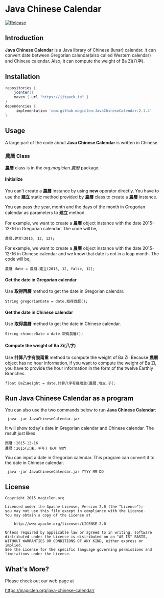 Java Chinese Calendar
=================================

[![Release](https://jitpack.io/v/magiclen/JavaChineseCalendar.svg)](https://jitpack.io/#magiclen/JavaChineseCalendar)

## Introduction

**Java Chinese Calendar** is a Java library of Chinese (lunar) calendar. It can convert date between Gregorian calendar(also called Western calendar) and Chinese calendar. Also, it can compute the weight of Ba Zi(八字).

## Installation

```gradle
repositories {
    jcenter()
    maven { url "https://jitpack.io" }
}
dependencies {
     implementation 'com.github.magiclen:JavaChineseCalendar:2.1.4'
}
```

## Usage

A large part of the code about **Java Chinese Calendar** is written in Chinese.

### 農曆 Class

**農曆** class is in the *org.magiclen.農曆* package.

#### Initialize

You can't create a **農曆** instance by using **new** operator directly. You have to use the **建立** static method provided by **農曆** class to create a **農曆** instance.

You can pass the year, month and the days of the month in Gregorian calendar as parameters to **建立** method.

For example, we want to create a **農曆** object instance with the date 2015-12-16 in Gregorian calendar. The code will be,

    農曆.建立(2015, 12, 12);

For example, we want to create a **農曆** object instance with the date 2015-12-16 in Chinese calendar and we know that date is not in a leap month. The code will be,

    農曆 date = 農曆.建立(2015, 12, false, 12);

#### Get the date in Gregorian calendar

Use **取得西曆** method to get the date in Gregorian calendar.

    String gregorianDate = date.取得西曆();

#### Get the date in Chinese calendar

Use **取得農曆** method to get the date in Chinese calendar.

    String chineseDate = date.取得農曆();

#### Compute the weight of Ba Zi(八字)

Use **計算八字有幾兩重** method to compute the weight of Ba Zi. Because **農曆** object has no hour information, if you want to compute the weight of Ba Zi, you have to provide the hour information in the form of the twelve Earthly Branches.

    float BaZiWeight = date.計算八字有幾兩重(農曆.地支.子);

## Run **Java Chinese Calendar** as a program

You can also use the two commands below to run **Java Chinese Calendar**:

     java -jar JavaChineseCalendar.jar

It will show today's date in Gregorian calendar and Chinese calendar. The result just likes

    西曆：2015-12-16
    農曆：2015(乙未、羊年) 冬月 初六

You can input a date in Gregorian calendar. This program can convert it to the date in Chinese calendar.

     java -jar JavaChineseCalendar.jar YYYY MM DD

## License

    Copyright 2015 magiclen.org

    Licensed under the Apache License, Version 2.0 (the "License");
    you may not use this file except in compliance with the License.
    You may obtain a copy of the License at

        http://www.apache.org/licenses/LICENSE-2.0

    Unless required by applicable law or agreed to in writing, software
    distributed under the License is distributed on an "AS IS" BASIS,
    WITHOUT WARRANTIES OR CONDITIONS OF ANY KIND, either express or implied.
    See the License for the specific language governing permissions and
    limitations under the License.

## What's More?

Please check out our web page at

https://magiclen.org/java-chinese-calendar/
